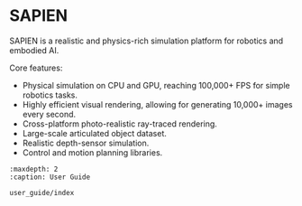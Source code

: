 # SAPIEN

SAPIEN is a realistic and physics-rich simulation platform for robotics and embodied AI. 

Core features:
* Physical simulation on CPU and GPU, reaching 100,000+ FPS for simple robotics tasks.
* Highly efficient visual rendering, allowing for generating 10,000+ images every second. 
* Cross-platform photo-realistic ray-traced rendering.
* Large-scale articulated object dataset.
* Realistic depth-sensor simulation.
* Control and motion planning libraries.

```{toctree}
:maxdepth: 2
:caption: User Guide
    
user_guide/index
```

<!-- .. toctree:: -->
<!-- This site is intended for SAPIEN documentation for development, not for production. -->

<!-- Indices and tables -->
<!-- ================== -->

<!-- * :ref:`genindex` -->
<!-- * :ref:`modindex` -->
<!-- * :ref:`search` -->
